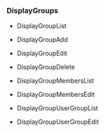 <!--toc=api-->
###  <span class="mw-headline" id="DisplayGroups"> DisplayGroups </span>

*   DisplayGroupList

*   DisplayGroupAdd

*   DisplayGroupEdit

*   DisplayGroupDelete

*   DisplayGroupMembersList

*   DisplayGroupMembersEdit

*   DisplayGroupUserGroupList

*   DisplayGroupUserGroupEdit